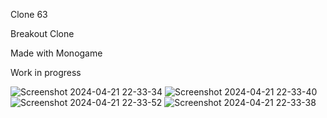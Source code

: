 Clone 63

Breakout Clone

Made with Monogame

Work in progress

![Screenshot 2024-04-21 22-33-34](https://github.com/Vesite/Clone-63/assets/60060973/3a4e3fd3-4488-42de-a5a3-2ae66fc332c1)
![Screenshot 2024-04-21 22-33-40](https://github.com/Vesite/Clone-63/assets/60060973/924569dd-803d-4e99-ae7c-918995bb3215)
![Screenshot 2024-04-21 22-33-52](https://github.com/Vesite/Clone-63/assets/60060973/dd1a0b3c-05be-48bb-8e2a-e2ad53871f6d)
![Screenshot 2024-04-21 22-33-38](https://github.com/Vesite/Clone-63/assets/60060973/699800f8-28aa-4676-ad13-e1310792eaf3)
